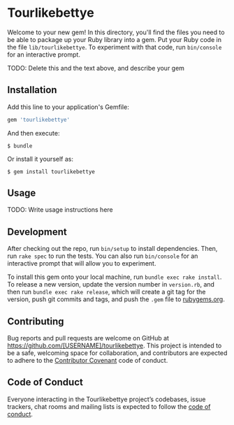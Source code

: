 # Tourlikebettye

Welcome to your new gem! In this directory, you'll find the files you need to be able to package up your Ruby library into a gem. Put your Ruby code in the file `lib/tourlikebettye`. To experiment with that code, run `bin/console` for an interactive prompt.

TODO: Delete this and the text above, and describe your gem

## Installation

Add this line to your application's Gemfile:

```ruby
gem 'tourlikebettye'
```

And then execute:

    $ bundle

Or install it yourself as:

    $ gem install tourlikebettye

## Usage

TODO: Write usage instructions here

## Development

After checking out the repo, run `bin/setup` to install dependencies. Then, run `rake spec` to run the tests. You can also run `bin/console` for an interactive prompt that will allow you to experiment.

To install this gem onto your local machine, run `bundle exec rake install`. To release a new version, update the version number in `version.rb`, and then run `bundle exec rake release`, which will create a git tag for the version, push git commits and tags, and push the `.gem` file to [rubygems.org](https://rubygems.org).

## Contributing

Bug reports and pull requests are welcome on GitHub at https://github.com/[USERNAME]/tourlikebettye. This project is intended to be a safe, welcoming space for collaboration, and contributors are expected to adhere to the [Contributor Covenant](http://contributor-covenant.org) code of conduct.

## Code of Conduct

Everyone interacting in the Tourlikebettye project’s codebases, issue trackers, chat rooms and mailing lists is expected to follow the [code of conduct](https://github.com/alouiscious/tourlikebettye/blob/master/CODE_OF_CONDUCT.md).
